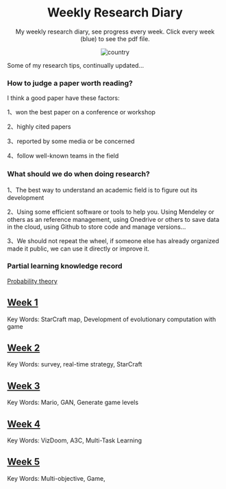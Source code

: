 <h1 align="center">Weekly Research Diary</h1>
<div align="center">

My weekly research diary, see progress every week. Click every week (blue) to see the pdf file.

![country](https://img.shields.io/badge/country-China-red)

</div>

Some of my research tips, continually updated…

### How to judge a paper worth reading?

I think a good paper have these factors:

1、won the best paper on a conference or workshop

2、highly cited papers

3、reported by some media or be concerned

4、follow well-known teams in the field

### What should we do when doing research?

1、The best way to understand an academic field is to figure out its development

2、Using some efficient software or tools to help you. Using Mendeley or others as an reference management, using Onedrive or others to save data in the cloud, using Github to store code and manage versions…

3、We should not repeat the wheel, if someone else has already organized made it public, we can use it directly or improve it.

### Partial learning knowledge record

[Probability theory](https://github.com/yzy1996/Artificial-Intelligence/tree/master/Knowledge)

## [Week 1](./report/week1.pdf)

Key Words: StarCraft map, Development of evolutionary computation with game 

## [Week 2](./report/week2.pdf)
Key Words: survey, real-time strategy, StarCraft

## [Week 3](./report/week3.pdf)

Key Words: Mario, GAN, Generate game levels

## [Week 4](./report/week4.pdf)

 Key Words: VizDoom, A3C, Multi-Task Learning

## [Week 5](./report/week5.pdf)
 Key Words: Multi-objective, Game, 